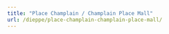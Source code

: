 ```yaml
---
title: "Place Champlain / Champlain Place Mall"
url: /dieppe/place-champlain-champlain-place-mall/
---
```

